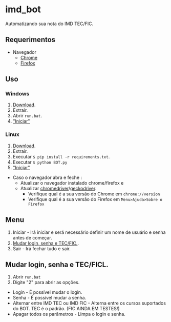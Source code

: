 # imd_bot
Automatizando sua nota do IMD TEC/FIC.

## Requerimentos
* Navegador
  * [Chrome](https://www.google.com/chrome/)
  * [Firefox](https://www.mozilla.org/firefox/new/)
  
## Uso
### Windows
1. [Download](https://github.com/TheusKhan/imd_bot/archive/master.zip).
2. Extrair.
3. Abrir `run.bat`.
4. ["Iniciar"](#menu)

### Linux
1. [Download](https://github.com/TheusKhan/imd_bot/archive/master.zip).
2. Extrair.
3. Executar `$ pip install -r requirements.txt`.
4. Executar `$ python BOT.py`
5. ["Iniciar"](#menu)

* Caso o navegador abra e feche :
  * Atualizar o navegador instalado chrome/firefox e
  * Atualizar [chromedriver](https://chromedriver.chromium.org/downloads)/[geckodriver](https://github.com/mozilla/geckodriver/releases).
    * Verifique qual é a sua versão do Chrome em `chrome://version`
    * Verifique qual é a sua versão do Firefox em `Menu>Ajuda>Sobre o Firefox`

## Menu
1. Iniciar - Irá iniciar e será necessário definir um nome de usuário e senha antes de começar.
2. [Mudar login, senha e TEC/FIC.](#configurações).
3. Sair - Irá fechar tudo e sair.

## Mudar login, senha e TEC/FICL.
1. Abrir `run.bat`
2. Digite "2" para abrir as opções.

* Login - É possível mudar o login.
* Senha - É possível mudar a senha.
* Alternar entre IMD TEC ou IMD FIC - Alterna entre os cursos suportados do BOT. TEC é o padrão. (FIC AINDA EM TESTES!)
* Apagar todos os parâmetros - Limpa o login e senha.
